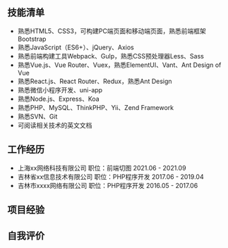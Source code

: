 ## 技能清单

- 熟悉HTML5、CSS3，可构建PC端页面和移动端页面，熟悉前端框架Bootstrap
- 熟悉JavaScript（ES6+）、jQuery、Axios
- 熟悉前端构建工具Webpack、Gulp，熟悉CSS预处理器Less、Sass
- 熟悉Vue.js、Vue Router、Vuex，熟悉ElementUI、Vant、Ant Design of Vue
- 熟悉React.js、React Router、Redux，熟悉Ant Design
- 熟悉微信小程序开发、uni-app
- 熟悉Node.js、Express、Koa
- 熟悉PHP、MySQL、ThinkPHP、Yii、Zend Framework
- 熟悉SVN、Git
- 可阅读相关技术的英文文档

## 工作经历

- 上海xx网络科技有限公司						职位：前端切图						2021.06 - 2021.09
- 吉林省xx信息技术有限公司						职位：PHP程序开发 					2017.06 - 2019.04
- 吉林市xxxx网络有限公司						职位：PHP程序开发 					2016.05 - 2017.06

## 项目经验

## 自我评价



<!---
- 👋 Hi, I’m @cn2156
- 👀 I’m interested in ...
- 🌱 I’m currently learning ...
- 💞️ I’m looking to collaborate on ...
- 📫 How to reach me ...


cn2156/cn2156 is a ✨ special ✨ repository because its `README.md` (this file) appears on your GitHub profile.
You can click the Preview link to take a look at your changes.
--->
